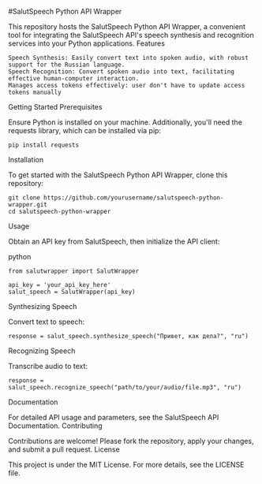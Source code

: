 #SalutSpeech Python API Wrapper

This repository hosts the SalutSpeech Python API Wrapper, a convenient tool for integrating the SalutSpeech API's speech synthesis and recognition services into your Python applications.
Features

    Speech Synthesis: Easily convert text into spoken audio, with robust support for the Russian language.
    Speech Recognition: Convert spoken audio into text, facilitating effective human-computer interaction.
    Manages access tokens effectively: user don't have to update access tokens manually

Getting Started
Prerequisites

Ensure Python is installed on your machine. Additionally, you'll need the requests library, which can be installed via pip:
    
    pip install requests

Installation

To get started with the SalutSpeech Python API Wrapper, clone this repository:


    git clone https://github.com/yourusername/salutspeech-python-wrapper.git
    cd salutspeech-python-wrapper

Usage

Obtain an API key from SalutSpeech, then initialize the API client:

python
    
    from salutwrapper import SalutWrapper
    
    api_key = 'your_api_key_here'
    salut_speech = SalutWrapper(api_key)

Synthesizing Speech

Convert text to speech:

    response = salut_speech.synthesize_speech("Привет, как дела?", "ru")

Recognizing Speech

Transcribe audio to text:


    response = salut_speech.recognize_speech("path/to/your/audio/file.mp3", "ru")

Documentation

For detailed API usage and parameters, see the SalutSpeech API Documentation.
Contributing

Contributions are welcome! Please fork the repository, apply your changes, and submit a pull request.
License

This project is under the MIT License. For more details, see the LICENSE file.
